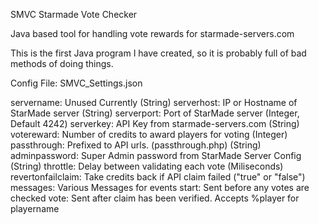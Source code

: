 SMVC
Starmade Vote Checker

Java based tool for handling vote rewards for starmade-servers.com

This is the first Java program I have created, so it is probably full of bad methods of doing things.

Config
File: SMVC_Settings.json

servername:			Unused Currently (String)
serverhost:			IP or Hostname of StarMade server (String)
serverport:			Port of StarMade server (Integer, Default 4242) 
serverkey:			API Key from starmade-servers.com  (String)
votereward:			Number of credits to award players for voting  (Integer)
passthrough:		Prefixed to API urls. (passthrough.php) (String)
adminpassword:		Super Admin password from StarMade Server Config (String) 
throttle:			Delay between validating each vote (Miliseconds)
revertonfailclaim:	Take credits back if API claim failed ("true" or "false")
messages:			Various Messages for events
	start:			Sent before any votes are checked
	vote:			Sent after claim has been verified. Accepts %player for playername
